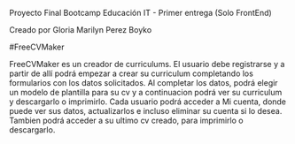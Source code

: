 Proyecto Final Bootcamp Educación IT - Primer entrega (Solo FrontEnd)

Creado por Gloria Marilyn Perez Boyko


#FreeCVMaker

FreeCVMaker es un creador de curriculums. 
El usuario debe registrarse y a partir de allí podrá 
empezar a crear su curriculum completando los formularios 
con los datos solicitados. Al completar los datos, podrá elegir
un modelo de plantilla para su cv y a continuacion podrá ver 
su curriculum y descargarlo o imprimirlo.
Cada usuario podrá acceder a Mi cuenta, donde puede ver sus datos, 
actualizarlos e incluso eliminar su cuenta si lo desea.
Tambien podrá acceder a su ultimo cv creado, 
para imprimirlo o descargarlo.
